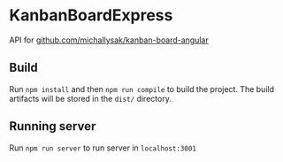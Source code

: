 # KanbanBoardExpress

API for [github.com/michallysak/kanban-board-angular](https://github.com/michallysak/kanban-board-angular)

## Build

Run `npm install` and then `npm run compile` to build the project. The build artifacts will be stored in the `dist/` directory.

## Running server

Run `npm run server` to run server in `localhost:3001`
